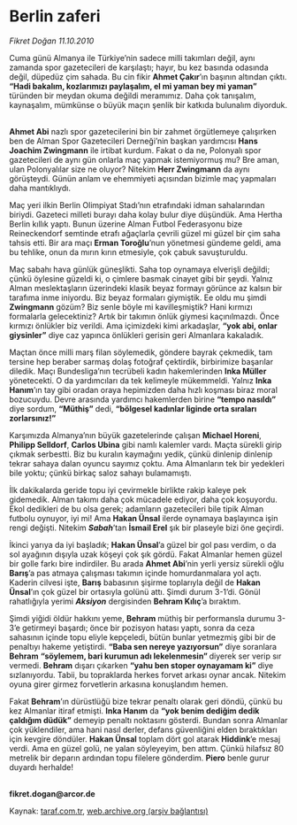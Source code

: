 # Berlin zaferi

*Fikret Doğan 11.10.2010*

<div class="yazi"><p>Cuma günü Almanya ile Türkiye’nin sadece milli takımları değil, aynı zamanda spor gazetecileri de karşılaştı; hayır, bu kez basında odasında değil, düpedüz çim sahada. Bu cin fikir <b>Ahmet Çakır</b>’ın başının altından çıktı. <b>“Hadi bakalım, kozlarımızı paylaşalım, el mi yaman bey mi yaman”</b> türünden bir meydan okuma değildi meramımız. Daha çok tanışalım, kaynaşalım, mümkünse o büyük maçın şenlik bir katkıda bulunalım diyorduk. </p>
<p><b><br/>Ahmet Abi</b> nazlı spor gazetecilerini bin bir zahmet örgütlemeye çalışırken ben de Alman Spor Gazetecileri Derneği’nin başkan yardımcısı <b>Hans Joachim Zwingmann</b> ile irtibat kurdum. Fakat o da ne, Polonyalı spor gazetecileri de aynı gün onlarla maç yapmak istemiyormuş mu? Bre aman, ulan Polonyalılar size ne oluyor? Nitekim <b>Herr Zwingmann</b> da aynı görüşteydi. Günün anlam ve ehemmiyeti açısından bizimle maç yapmaları daha mantıklıydı.</p>
<p>Maç yeri ilkin Berlin Olimpiyat Stadı’nın etrafındaki idman sahalarından biriydi. Gazeteci milleti burayı daha kolay bulur diye düşündük. Ama Hertha Berlin kıllık yaptı. Bunun üzerine Alman Futbol Federasyonu bize Reineckendorf semtinde etrafı ağaçlarla çevrili güzel mi güzel bir çim saha tahsis etti. Bir ara maçı <b>Erman Toroğlu</b>’nun yönetmesi gündeme geldi, ama bu tehlike, onun da mırın kırın etmesiyle, çok çabuk savuşturuldu.</p>
<p>Maç sabahı hava günlük güneşlikti. Saha top oynamaya elverişli değildi; çünkü öylesine güzeldi ki, o çimlere basmak cinayet gibi bir şeydi. Yalnız Alman meslektaşların üzerindeki klasik beyaz formayı görünce az kalsın bir tarafıma inme iniyordu. Biz beyaz formaları giymiştik. Ee oldu mu şimdi <b>Zwingmann</b> gözüm? Biz senle böyle mi kavilleşmiştik? Hani kırmızı formalarla gelecektiniz? Artık bir takımın önlük giymesi kaçınılmazdı. Önce kırmızı önlükler biz verildi. Ama içimizdeki kimi arkadaşlar, <b>“yok abi, onlar giysinler”</b> diye caz yapınca önlükleri gerisin geri Almanlara kakaladık. </p>
<p>Maçtan önce milli marş filan söylemedik, göndere bayrak çekmedik, tam tersine hep beraber sarmaş dolaş fotoğraf çektirdik, birbirimize başarılar diledik. Maçı Bundesliga’nın tecrübeli kadın hakemlerinden <b>Inka Müller</b> yönetecekti. O da yardımcıları da tek kelimeyle mükemmeldi. Yalnız <b>Inka Hanım</b>’ın tay gibi oradan oraya hepimizden daha hızlı koşması biraz moral bozucuydu. Devre arasında yardımcı hakemlerden birine <b>“tempo nasıldı”</b> diye sordum, <b>“Müthiş”</b> dedi, <b>“bölgesel kadınlar liginde orta sıraları zorlarsınız!”</b></p>
<p>Karşımızda Almanya’nın büyük gazetelerinde çalışan <b>Michael Horeni</b>, <b>Philipp Selldorf</b>, <b>Carlos Ubina</b> gibi namlı kalemler vardı. Maçta sürekli girip çıkmak serbestti. Biz bu kuralın kaymağını yedik, çünkü dinlenip dinlenip tekrar sahaya dalan oyuncu sayımız çoktu. Ama Almanların tek bir yedekleri bile yoktu; çünkü birkaç saloz sahayı bulamamıştı.</p>
<p>İlk dakikalarda geride topu iyi çevirmekle birlikte rakip kaleye pek gidemedik. Alman takımı daha çok mücadele ediyor, daha çok koşuyordu. Ekol dedikleri de bu olsa gerek; adamların gazetecileri bile tipik Alman futbolu oynuyor, iyi mi! Ama <b>Hakan Ünsal</b> ilerde oynamaya başlayınca işin rengi değişti. Nitekim <b><i>Sabah</i></b>’tan <b>İsmail Erel</b> şık bir plaseyle bizi öne geçirdi.</p>
<p>İkinci yarıya da iyi başladık; <b>Hakan Ünsal</b>’a güzel bir gol pası verdim, o da sol ayağının dışıyla uzak köşeyi çok şık gördü. Fakat Almanlar hemen güzel bir golle farkı bire indirdiler. Bu arada <b>Ahmet Abi</b>’nin yerli yersiz sürekli oğlu <b>Barış</b>’a pas atmaya çalışması takımın içinde homurdanmalara yol açtı. Kaderin cilvesi işte, <b>Barış</b> babasının şişirme toplarıyla değil de <b>Hakan Ünsal</b>’ın çok güzel bir ortasıyla golünü attı. Şimdi durum 3-1’di. Gönül rahatlığıyla yerimi <b><i>Aksiyon</i></b> dergisinden <b>Behram Kılıç</b>’a bıraktım.</p>
<p>Şimdi yiğidi öldür hakkını yeme, <b>Behram</b> müthiş bir performansla durumu 3-3’e getirmeyi başardı; önce bir pozisyon hatası yaptı, sonra da ceza sahasının içinde topu eliyle kepçeledi, bütün bunlar yetmezmiş gibi bir de penaltıyı hakeme yetiştirdi. <b>“Baba sen nereye yazıyorsun”</b> diye soranlara <b>Behram</b> <b>“söylemem, bari kurumun adı lekelenmesin” </b>diyerek ser verip sır vermedi. <b>Behram</b> dışarı çıkarken <b>“yahu ben stoper oynayamam ki”</b> diye sızlanıyordu. Tabii, bu topraklarda herkes forvet arkası oynar ancak. Nitekim oyuna girer girmez forvetlerin arkasına konuşlandım hemen.</p>
<p>Fakat <b>Behram</b>’ın dürüstlüğü bize tekrar penaltı olarak geri döndü, çünkü bu kez Almanlar itiraf etmişti. <b>Inka Hanım</b> da <b>“yok benim dediğim dedik çaldığım düdük”</b> demeyip penaltı noktasını gösterdi. Bundan sonra Almanlar çok yüklendiler, ama hani nasıl derler, defans güvenliğini elden bıraktıkları için kevgire döndüler. <b>Hakan Ünsal</b> toplam dört gol atarak <b>Hiddink</b>’e mesaj verdi. Ama en güzel golü, ne yalan söyleyeyim, ben attım. Çünkü hilafsız 80 metrelik bir deparın ardından topu filelere gönderdim. <b>Piero</b> benle gurur duyardı herhalde!</p>
<p><b><br/>fikret.dogan@arcor.de</b></p></div>

Kaynak: [taraf.com.tr](http://www.taraf.com.tr:80/fikret-dogan/makale-berlin-zaferi.htm), [web.archive.org (arşiv bağlantısı)](http://web.archive.org/web/20101012155407/http://www.taraf.com.tr:80/fikret-dogan/makale-berlin-zaferi.htm)
